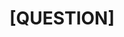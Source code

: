 ---
name: Question
about: ask any questions, which are interested you
title: "[QUESTION]"
labels: 'question'
assignees: anastasiyatarasevich

---